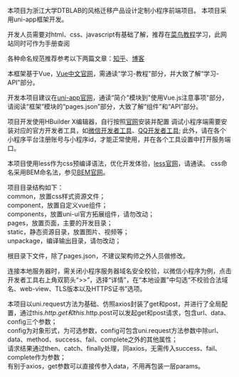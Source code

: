 本项目为浙江大学DTBLAB的风格迁移产品设计定制小程序前端项目。
本项目采用uni-app框架开发。

开发人员需要对html、css、javascript有基础了解，推荐在[菜鸟教程](https://www.runoob.com/)学习，此网站同时可作为手册查阅

各种命名规范推荐参考以下两篇文章：[知乎](https://zhuanlan.zhihu.com/p/47018800)、[博客](https://www.cnblogs.com/Hsong/p/9016950.html)

本框架基于Vue，[Vue中文官网](https://cn.vuejs.org/)，需通读“学习-教程”部分，并大致了解“学习-API”部分。

开发本项目建议在[uni-app官网](https://uniapp.dcloud.io/)，通读“简介”模块到"使用Vue.js注意事项"部分，请阅读“框架”模块的“pages.json”部分，大致了解“组件”和“API”部分。

项目开发使用HBuilder X编辑器，自行按照[官网](https://www.dcloud.io/hbuilderx.html)安装并配置
调试小程序端需要安装对应的官方开发者工具，如[微信开发者工具](https://developers.weixin.qq.com/miniprogram/dev/devtools/download.html)、[QQ开发者工具](https://q.qq.com/wiki/tools/devtool/#%E5%BC%80%E5%8F%91%E8%80%85%E5%B7%A5%E5%85%B7stable%E7%89%88-2020-04-20-%E6%9B%B4%E6%96%B0);
此外，请在各个小程序平台注册账号与小程序id，才能正常使用，并在各个工具设置中打开服务端口。

本项目使用less作为css预编译语法，优化开发体验，[less官网](http://lesscss.cn/)，请通读。
css命名采用BEM命名法，参见[BEM官网](https://bemcss.com/)。

项目目录结构如下：<br>
common，放置css样式资源文件；<br>
component，放置自定义vue组件；<br>
components，放置uni-ui官方拓展组件，请勿改动；<br>
pages，放置页面，主要的开发目录；<br>
static，静态资源目录，放置图片、视频等；<br>
unpackage，编译输出目录，请勿改动；<br>

根目录下文件，除了pages.json，不建议架构师之外人员做修改。

连接本地服务器时，需关闭小程序服务器域名安全校验，以微信小程序为例，点击开发者工具右上角双箭头“>>”，选择“详情”，在“本地设置”中勾选“不校验合法域名、web-view、TLS版本以及HTTPS证书”选项。

本项目以uni.request方法为基础、仿照axios封装了get和post，并进行了全局配置，通过this.$http.get和this.$http.post可以发起get和post请求，包含url、data、config三个参数；<br>
config为对象形式，为可选参数，config可包含uni.request方法参数中除url、data、method、success、fail、complete之外的其他属性；<br>
请求结果通过then、catch、finally处理，同axios，无需传入success、fail、complete作为参数；<br>
有别于axios，get参数可以直接传参入data，不用再包装一层params。<br>